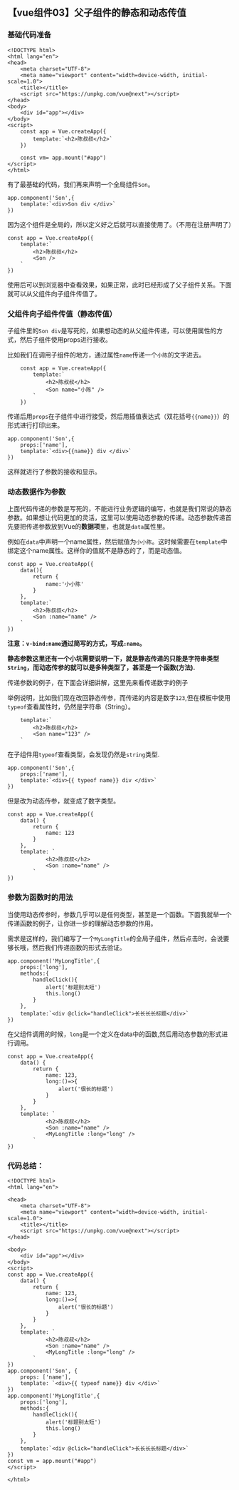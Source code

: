 ## 【vue组件03】父子组件的静态和动态传值

### 基础代码准备

```vue
<!DOCTYPE html>
<html lang="en">
<head>
    <meta charset="UTF-8">
    <meta name="viewport" content="width=device-width, initial-scale=1.0">
    <title></title>
    <script src="https://unpkg.com/vue@next"></script>
</head>
<body>
    <div id="app"></div>
</body>
<script>
    const app = Vue.createApp({
        template:`<h2>陈叔叔</h2>`
    })

    const vm= app.mount("#app")
</script>
</html>
```

有了最基础的代码，我们再来声明一个全局组件`Son`。

```vue
app.component('Son',{
    template:`<div>Son div </div>`
})
```

因为这个组件是全局的，所以定义好之后就可以直接使用了。（不用在注册声明了）

```vue
const app = Vue.createApp({
    template:`
        <h2>陈叔叔</h2>
        <Son />
    `
})
```

使用后可以到浏览器中查看效果，如果正常，此时已经形成了父子组件关系。下面就可以从父组件向子组件传值了。

### 父组件向子组件传值（静态传值）

子组件里的`Son div`是写死的，如果想动态的从父组件传递，可以使用属性的方式，然后子组件使用props进行接收。

比如我们在调用子组件的地方，通过属性`name`传递一个`小陈`的文字进去。

```vue
	const app = Vue.createApp({
	    template:`
	        <h2>陈叔叔</h2>
	        <Son name="小陈" />
	    `
	})
```

传递后用`props`在子组件中进行接受，然后用插值表达式（双花括号`{{name}}`）的形式进行打印出来。

```vue
app.component('Son',{
    props:['name'],
    template:`<div>{{name}} div </div>`
})
```

这样就进行了参数的接收和显示。

### 动态数据作为参数

上面代码传递的参数是写死的，不能进行业务逻辑的编写，也就是我们常说的静态参数。如果想让代码更加的灵活，这里可以使用动态参数的传递。动态参数传递首先要把传递参数放到Vue的**数据项**里，也就是`data`属性里。

例如在`data`中声明一个name属性，然后赋值为`小小陈`。这时候需要在`template`中绑定这个name属性。这样你的值就不是静态的了，而是动态值。

```vue
const app = Vue.createApp({
	data(){
		return {
			name:'小小陈'
		}
	},
    template:`
        <h2>陈叔叔</h2>
        <Son :name="name" />
    `
})
```

**注意：`v-bind:name`通过简写的方式，写成`:name`。**

**静态参数这里还有一个小坑需要说明一下，就是静态传递的只能是字符串类型`String`，而动态传参的就可以是多种类型了，甚至是一个函数(方法).**

传递参数的例子，在下面会详细讲解，这里先来看传递数字的例子

举例说明，比如我们现在改回静态传参，而传递的内容是数字`123`,但在模板中使用`typeof`查看属性时，仍然是字符串（String）。

```vue
    template:`
        <h2>陈叔叔</h2>
        <Son name="123" />
    `
```

在子组件用`typeof`查看类型，会发现仍然是`string`类型.

```vue
app.component('Son',{
    props:['name'],
    template:`<div>{{ typeof name}} div </div>`
})
```

但是改为动态传参，就变成了数字类型。

```vue
const app = Vue.createApp({
    data() {
        return {
            name: 123
        }
    },
    template: `
	        <h2>陈叔叔</h2>
	        <Son :name="name" />
	    `
})
```

### 参数为函数时的用法

当使用动态传参时，参数几乎可以是任何类型，甚至是一个函数。下面我就举一个传递函数的例子，让你进一步的理解动态参数的作用。

需求是这样的，我们编写了一个`MyLongTitle`的全局子组件，然后点击时，会说要够长哦，然后我们传递函数的形式去验证。

```vue
app.component('MyLongTitle',{
	props:['long'],
	methods:{
		handleClick(){
			alert('标题别太短')
			this.long()
		}
	},
	template:`<div @click="handleClick">长长长长标题</div>`
})
```

在父组件调用的时候，`long`是一个定义在data中的函数,然后用动态参数的形式进行调用。

```vue
const app = Vue.createApp({
    data() {
        return {
            name: 123,
            long:()=>{
            	alert('很长的标题')
            }
        }
    },
    template: `
	        <h2>陈叔叔</h2>
	        <Son :name="name" />
	        <MyLongTitle :long="long" />
	    `
})
```

### 代码总结：

```vue
<!DOCTYPE html>
<html lang="en">

<head>
    <meta charset="UTF-8">
    <meta name="viewport" content="width=device-width, initial-scale=1.0">
    <title></title>
    <script src="https://unpkg.com/vue@next"></script>
</head>

<body>
    <div id="app"></div>
</body>
<script>
const app = Vue.createApp({
    data() {
        return {
            name: 123,
            long:()=>{
            	alert('很长的标题')
            }
        }
    },
    template: `
	        <h2>陈叔叔</h2>
	        <Son :name="name" />
	        <MyLongTitle :long="long" />
	    `
})
app.component('Son', {
    props: ['name'],
    template: `<div>{{ typeof name}} div </div>`
})
app.component('MyLongTitle',{
	props:['long'],
	methods:{
		handleClick(){
			alert('标题别太短')
			this.long()
		}
	},
	template:`<div @click="handleClick">长长长长标题</div>`
})
const vm = app.mount("#app")
</script>

</html>
```

